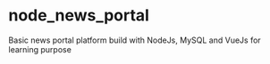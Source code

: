# node_news_portal
Basic news portal platform build with NodeJs, MySQL and VueJs for learning purpose
